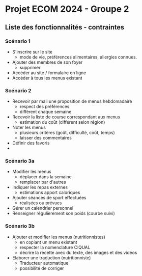 # Projet ECOM 2024 - Groupe 2

## Liste des fonctionnalités - contraintes

### Scénario 1
- S'inscrire sur le site
    - mode de vie, préférences alimentaires, allergies connues.
- Ajouter des membres de son foyer
    - supprimer
- Accéder au site / formulaire en ligne
- Accéder à tous les menus existant


### Scénario 2
- Recevoir par mail une proposition de menus hebdomadaire
    - respect des préférences
    - différent chaque semaine
- Recevoir la liste de course correspondant aux menus
    - estimation du coût (différent selon région)
- Noter les menus
    - plusieurs critères (goût, difficulté, coût, temps)
    - laisser des commentaires
- Définir des favoris
- 

### Scénario 3a
- Modifier les menus
    - déplacer dans la semaine
    - remplacer par d'autres
- Indiquer les repas externes
    - estimations apport caloriques
- Ajouter séances de sport effectuées
    - réalisées ou prévues
- Gérer un calendrier personnel
- Renseigner régulièrement son poids (courbe suivi)



### Scénario 3b
- Ajouter  et modifier les menus (nutritionnistes)
    - en copiant un menu existant
    - respecter la nomenclature CIQUAL
    - décrire la recette avec du texte, des images et des vidéos
- Elaborer une traduction (nutritionniste)
    - Traducteur automatique
    - possibilité de corriger

    
